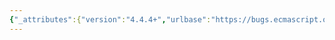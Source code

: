 ```yaml
---
{"_attributes":{"version":"4.4.4+","urlbase":"https://bugs.ecmascript.org/","maintainer":"dherman@mozilla.com"},"bug":{"bug_id":4225,"creation_ts":"2015-03-27 07:11:00 -0700","short_desc":"26.2.2.1.1 Proxy Revocation Functions: Rename \"RevokableProxy\" to \"RevocableProxy\" ?","delta_ts":"2015-04-03 12:35:36 -0700","product":"Draft for 6th Edition","component":"editorial issue","version":"Rev 36: March 17, 2015 Release Candidate 3","rep_platform":"All","op_sys":"All","bug_status":"RESOLVED","resolution":"FIXED","priority":"Normal","bug_severity":"normal","everconfirmed":true,"reporter":{"uid":"andrebargull","name":"André Bargull"},"assigned_to":{"uid":"allen","name":"Allen Wirfs-Brock"},"long_desc":[{"commentid":13942,"comment_count":0,"who":{"uid":"andrebargull","name":"André Bargull"},"bug_when":"2015-03-27 07:11:31 -0700","thetext":"26.2.2.1.1 Proxy Revocation Functions\n\nBecause \"revocable\" is more commonly used than \"revokable\". Also matches `Proxy.revocable` function."},{"commentid":13965,"comment_count":1,"who":{"uid":"allen","name":"Allen Wirfs-Brock"},"bug_when":"2015-03-31 13:03:23 -0700","thetext":"fixed in rev37 editor's draft"},{"commentid":14085,"comment_count":2,"who":{"uid":"allen","name":"Allen Wirfs-Brock"},"bug_when":"2015-04-03 12:35:36 -0700","thetext":"In Rev37"}]}}
---
```

